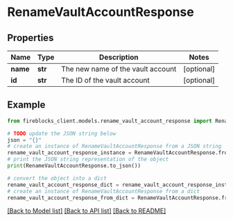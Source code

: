 # RenameVaultAccountResponse


## Properties

Name | Type | Description | Notes
------------ | ------------- | ------------- | -------------
**name** | **str** | The new name of the vault account | [optional] 
**id** | **str** | The ID of the vault account | [optional] 

## Example

```python
from fireblocks_client.models.rename_vault_account_response import RenameVaultAccountResponse

# TODO update the JSON string below
json = "{}"
# create an instance of RenameVaultAccountResponse from a JSON string
rename_vault_account_response_instance = RenameVaultAccountResponse.from_json(json)
# print the JSON string representation of the object
print(RenameVaultAccountResponse.to_json())

# convert the object into a dict
rename_vault_account_response_dict = rename_vault_account_response_instance.to_dict()
# create an instance of RenameVaultAccountResponse from a dict
rename_vault_account_response_from_dict = RenameVaultAccountResponse.from_dict(rename_vault_account_response_dict)
```
[[Back to Model list]](../README.md#documentation-for-models) [[Back to API list]](../README.md#documentation-for-api-endpoints) [[Back to README]](../README.md)


